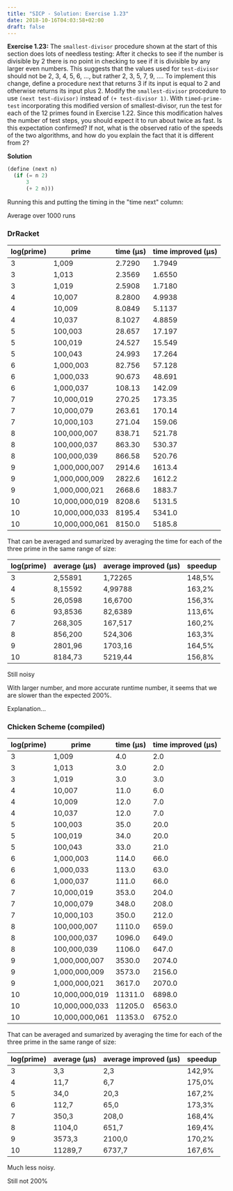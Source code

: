 ```yaml
---
title: "SICP - Solution: Exercise 1.23"
date: 2018-10-16T04:03:58+02:00
draft: false
---
```


**Exercise 1.23:** The `smallest-divisor` procedure shown at the start of this section does lots of needless testing: After it checks to see if the number is divisible by 2 there is no point in checking to see if it is divisible by any larger even numbers. This suggests that the values used for `test-divisor` should not be 2, 3, 4, 5, 6, …, but rather 2, 3, 5, 7, 9, …. To implement this change, define a procedure next that returns 3 if its input is equal to 2 and otherwise returns its input plus 2. Modify the `smallest-divisor` procedure to use `(next test-divisor)` instead of `(+ test-divisor 1)`. With `timed-prime-test` incorporating this modified version of smallest-divisor, run the test for each of the 12 primes found in Exercise 1.22. Since this modification halves the number of test steps, you should expect it to run about twice as fast. Is this expectation confirmed? If not, what is the observed ratio of the speeds of the two algorithms, and how do you explain the fact that it is different from 2?

**Solution**

```scheme
(define (next n)
  (if (= n 2)
      3
      (+ 2 n)))
```

Running this and putting the timing in the "time next" column:

Average over 1000 runs

### DrRacket

| log(prime) | prime          | time (µs) | time improved (µs) |
| ---------- | -------------- | --------- | ------------------ |
| 3          | 1,009          | 2.7290    | 1.7949             |
| 3          | 1,013          | 2.3569    | 1.6550             |
| 3          | 1,019          | 2.5908    | 1.7180             |
| 4          | 10,007         | 8.2800    | 4.9938             |
| 4          | 10,009         | 8.0849    | 5.1137             |
| 4          | 10,037         | 8.1027    | 4.8859             |
| 5          | 100,003        | 28.657    | 17.197             |
| 5          | 100,019        | 24.527    | 15.549             |
| 5          | 100,043        | 24.993    | 17.264             |
| 6          | 1,000,003      | 82.756    | 57.128             |
| 6          | 1,000,033      | 90.673    | 48.691             |
| 6          | 1,000,037      | 108.13    | 142.09             |
| 7          | 10,000,019     | 270.25    | 173.35             |
| 7          | 10,000,079     | 263.61    | 170.14             |
| 7          | 10,000,103     | 271.04    | 159.06             |
| 8          | 100,000,007    | 838.71    | 521.78             |
| 8          | 100,000,037    | 863.30    | 530.37             |
| 8          | 100,000,039    | 866.58    | 520.76             |
| 9          | 1,000,000,007  | 2914.6    | 1613.4             |
| 9          | 1,000,000,009  | 2822.6    | 1612.2             |
| 9          | 1,000,000,021  | 2668.6    | 1883.7             |
| 10         | 10,000,000,019 | 8208.6    | 5131.5             |
| 10         | 10,000,000,033 | 8195.4    | 5341.0             |
| 10         | 10,000,000,061 | 8150.0    | 5185.8             |

That can be averaged and sumarized by averaging the time for each of the three prime in the same range of size:

| log(prime) | average  (µs) | average improved (µs) | speedup |
| ---------- | ------------- | --------------------- | ------- |
| 3          | 2,55891       | 1,72265               | 148,5%  |
| 4          | 8,15592       | 4,99788               | 163,2%  |
| 5          | 26,0598       | 16,6700               | 156,3%  |
| 6          | 93,8536       | 82,6389               | 113,6%  |
| 7          | 268,305       | 167,517               | 160,2%  |
| 8          | 856,200       | 524,306               | 163,3%  |
| 9          | 2801,96       | 1703,16               | 164,5%  |
| 10         | 8184,73       | 5219,44               | 156,8%  |

Still noisy

With larger number, and more accurate runtime number, it seems that we are slower than the expected 200%.

Explanation...

### Chicken Scheme (compiled)

| log(prime) | prime          | time (µs) | time improved (µs) |
| ---------- | -------------- | --------- | ------------------ |
| 3          | 1,009          | 4.0       | 2.0                |
| 3          | 1,013          | 3.0       | 2.0                |
| 3          | 1,019          | 3.0       | 3.0                |
| 4          | 10,007         | 11.0      | 6.0                |
| 4          | 10,009         | 12.0      | 7.0                |
| 4          | 10,037         | 12.0      | 7.0                |
| 5          | 100,003        | 35.0      | 20.0               |
| 5          | 100,019        | 34.0      | 20.0               |
| 5          | 100,043        | 33.0      | 21.0               |
| 6          | 1,000,003      | 114.0     | 66.0               |
| 6          | 1,000,033      | 113.0     | 63.0               |
| 6          | 1,000,037      | 111.0     | 66.0               |
| 7          | 10,000,019     | 353.0     | 204.0              |
| 7          | 10,000,079     | 348.0     | 208.0              |
| 7          | 10,000,103     | 350.0     | 212.0              |
| 8          | 100,000,007    | 1110.0    | 659.0              |
| 8          | 100,000,037    | 1096.0    | 649.0              |
| 8          | 100,000,039    | 1106.0    | 647.0              |
| 9          | 1,000,000,007  | 3530.0    | 2074.0             |
| 9          | 1,000,000,009  | 3573.0    | 2156.0             |
| 9          | 1,000,000,021  | 3617.0    | 2070.0             |
| 10         | 10,000,000,019 | 11311.0   | 6898.0             |
| 10         | 10,000,000,033 | 11205.0   | 6563.0             |
| 10         | 10,000,000,061 | 11353.0   | 6752.0             |

That can be averaged and sumarized by averaging the time for each of the three prime in the same range of size:

| log(prime) | average  (µs) | average improved (µs) | speedup |
| ---------- | ------------- | --------------------- | ------- |
| 3          | 3,3           | 2,3                   | 142,9%  |
| 4          | 11,7          | 6,7                   | 175,0%  |
| 5          | 34,0          | 20,3                  | 167,2%  |
| 6          | 112,7         | 65,0                  | 173,3%  |
| 7          | 350,3         | 208,0                 | 168,4%  |
| 8          | 1104,0        | 651,7                 | 169,4%  |
| 9          | 3573,3        | 2100,0                | 170,2%  |
| 10         | 11289,7       | 6737,7                | 167,6%  |

Much less noisy.

Still not 200%
